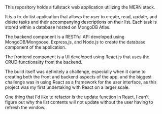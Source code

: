 This repository holds a fullstack web application utilizing the MERN stack. 

It is a to-do list application that allows the user to create, read, update, and delete tasks and their accompanying descriptions on their list. Each task is stored within a database hosted on MongoDB Atlas. 

The backend component is a RESTful API developed using MongoDB/Mongoose, Express,js, and Node.js to create the database component of the application. 

The frontend component is a UI developed using React.js that uses the CRUD functionality from the backend. 

The build itself was definitely a challenge, especially when it came to creating both the front and backend aspects of the app, and the biggest challenge was in using React as a framework for the user interface, as this project was my first undertaking with React on a larger scale. 

One thing that I'd like to refactor is the update function in React, I can't figure out why the list contents will not update without the user having to refresh the window. 
